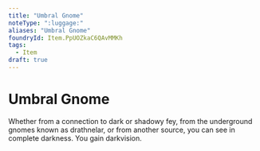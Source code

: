 ```yaml
---
title: "Umbral Gnome"
noteType: ":luggage:"
aliases: "Umbral Gnome"
foundryId: Item.PpUOZkaC6QAvMMKh
tags:
  - Item
draft: true
---
```


# Umbral Gnome

Whether from a connection to dark or shadowy fey, from the underground gnomes known as drathnelar, or from another source, you can see in complete darkness. You gain darkvision.
